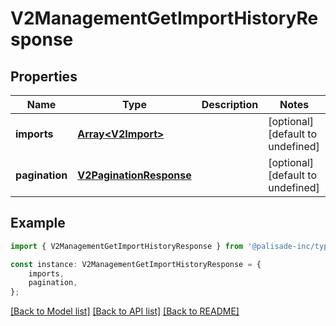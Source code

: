 # V2ManagementGetImportHistoryResponse


## Properties

Name | Type | Description | Notes
------------ | ------------- | ------------- | -------------
**imports** | [**Array&lt;V2Import&gt;**](V2Import.md) |  | [optional] [default to undefined]
**pagination** | [**V2PaginationResponse**](V2PaginationResponse.md) |  | [optional] [default to undefined]

## Example

```typescript
import { V2ManagementGetImportHistoryResponse } from '@palisade-inc/typescript-sdk';

const instance: V2ManagementGetImportHistoryResponse = {
    imports,
    pagination,
};
```

[[Back to Model list]](../README.md#documentation-for-models) [[Back to API list]](../README.md#documentation-for-api-endpoints) [[Back to README]](../README.md)
